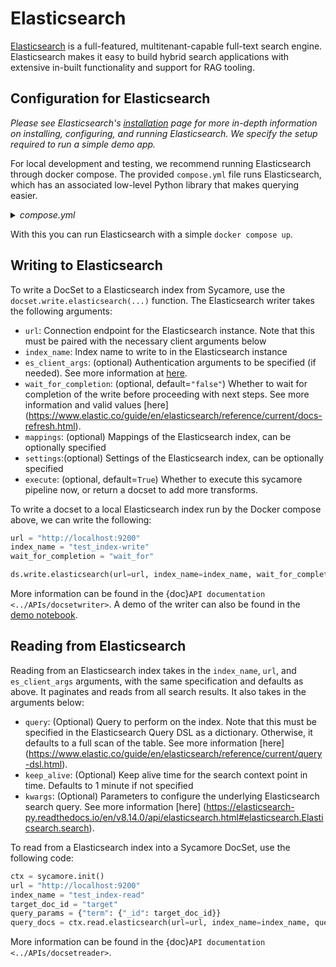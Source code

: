 # Elasticsearch

[Elasticsearch](https://www.elastic.co/elasticsearch) is a full-featured, multitenant-capable full-text search engine. Elasticsearch makes it easy to build hybrid search applications with extensive in-built functionality and support for RAG tooling.

## Configuration for Elasticsearch

*Please see Elasticsearch's [installation](https://www.elastic.co/guide/en/elasticsearch/reference/current/install-elasticsearch.html) page for more in-depth information on installing, configuring, and running Elasticsearch. We specify the setup required to run a simple demo app.*

For local development and testing, we recommend running Elasticsearch through docker compose. The provided `compose.yml` file runs Elasticsearch, which has an associated low-level Python library that makes querying easier. 

<details>
  <summary><i>compose.yml</i></summary>

  ```yaml
  version: "3.8"
  services:
    elasticsearch:
      image: docker.elastic.co/elasticsearch/elasticsearch:8.14.2
      ports:
        - 9200:9200
      restart: on-failure
      environment:
        - discovery.type=single-node
        - xpack.security.enabled=false
        - ES_JAVA_OPTS=-Xms4g -Xmx4g
      ulimits:
        memlock:
          soft: -1
          hard: -1
  ```
</details>

With this you can run Elasticsearch with a simple `docker compose up`.

## Writing to Elasticsearch

To write a DocSet to a Elasticsearch index from Sycamore, use the `docset.write.elasticsearch(...)` function. The Elasticsearch writer takes the following arguments:

- `url`: Connection endpoint for the Elasticsearch instance. Note that this must be paired with the necessary client arguments below
-  `index_name`: Index name to write to in the Elasticsearch instance
- `es_client_args`: (optional) Authentication arguments to be specified (if needed). See more information at [here](https://elasticsearch-py.readthedocs.io/en/v8.14.0/api/elasticsearch.html).
- `wait_for_completion`: (optional, default=`"false"`) Whether to wait for completion of the write before proceeding with next steps. See more information and valid values [here] (https://www.elastic.co/guide/en/elasticsearch/reference/current/docs-refresh.html).
- `mappings`: (optional) Mappings of the Elasticsearch index, can be optionally specified
- `settings`:(optional) Settings of the Elasticsearch index, can be optionally specified
- `execute`: (optional, default=`True`) Whether to execute this sycamore pipeline now, or return a docset to add more transforms.

To write a docset to a local Elasticsearch index run by the Docker compose above, we can write the following:

```python
url = "http://localhost:9200"
index_name = "test_index-write"
wait_for_completion = "wait_for"

ds.write.elasticsearch(url=url, index_name=index_name, wait_for_completion=wait_for_completion)
```

More information can be found in the {doc}`API documentation <../APIs/docsetwriter>`. A demo of the writer can also be found in the [demo notebook](https://github.com/aryn-ai/sycamore/blob/main/notebooks/elasticsearch-writer.ipynb).


## Reading from Elasticsearch

Reading from an Elasticsearch index takes in the `index_name`, `url`,  and `es_client_args` arguments, with the same specification and defaults as above. It paginates and reads from all search results. It also takes in the arguments below:

- `query`: (Optional) Query to perform on the index. Note that this must be specified in the Elasticsearch
    Query DSL as a dictionary. Otherwise, it defaults to a full scan of the table.
    See more information [here] (https://www.elastic.co/guide/en/elasticsearch/reference/current/query-dsl.html).
- `keep_alive`: (Optional) Keep alive time for the search context point in time. Defaults to 1 minute if not specified
- `kwargs`: (Optional) Parameters to configure the underlying Elasticsearch search query.
    See more information [here]
    (https://elasticsearch-py.readthedocs.io/en/v8.14.0/api/elasticsearch.html#elasticsearch.Elasticsearch.search).

To read from a Elasticsearch index into a Sycamore DocSet, use the following code:

```python
ctx = sycamore.init()
url = "http://localhost:9200"
index_name = "test_index-read"
target_doc_id = "target"
query_params = {"term": {"_id": target_doc_id}}
query_docs = ctx.read.elasticsearch(url=url, index_name=index_name, query=query_params).take_all()
```

More information can be found in the {doc}`API documentation <../APIs/docsetreader>`.
